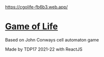 https://cgolife-fb6b3.web.app/
# [Game of Life](https://en.wikipedia.org/wiki/Conway%27s_Game_of_Life)
Based on John Conways cell automaton game

Made by TDP17 2021-22 with ReactJS

